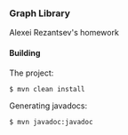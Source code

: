 ### Graph Library

Alexei Rezantsev's homework 

#### Building
The project:
```sh
$ mvn clean install
```
Generating javadocs:
```sh
$ mvn javadoc:javadoc
